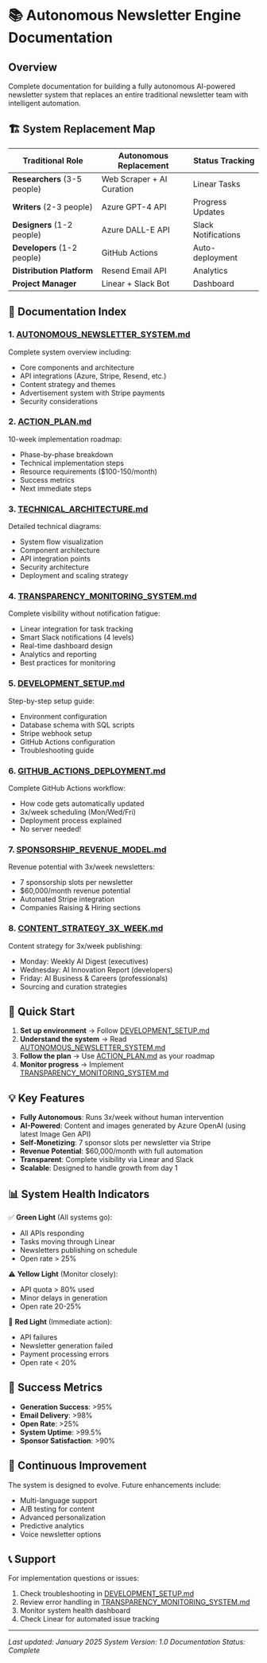 # 📚 Autonomous Newsletter Engine Documentation

## Overview
Complete documentation for building a fully autonomous AI-powered newsletter system that replaces an entire traditional newsletter team with intelligent automation.

## 🏗️ System Replacement Map

| Traditional Role | Autonomous Replacement | Status Tracking |
|-----------------|----------------------|-----------------|
| **Researchers** (3-5 people) | Web Scraper + AI Curation | Linear Tasks |
| **Writers** (2-3 people) | Azure GPT-4 API | Progress Updates |
| **Designers** (1-2 people) | Azure DALL-E API | Slack Notifications |
| **Developers** (1-2 people) | GitHub Actions | Auto-deployment |
| **Distribution Platform** | Resend Email API | Analytics |
| **Project Manager** | Linear + Slack Bot | Dashboard |

## 📖 Documentation Index

### 1. **[AUTONOMOUS_NEWSLETTER_SYSTEM.md](./AUTONOMOUS_NEWSLETTER_SYSTEM.md)**
Complete system overview including:
- Core components and architecture
- API integrations (Azure, Stripe, Resend, etc.)
- Content strategy and themes
- Advertisement system with Stripe payments
- Security considerations

### 2. **[ACTION_PLAN.md](./ACTION_PLAN.md)**
10-week implementation roadmap:
- Phase-by-phase breakdown
- Technical implementation steps
- Resource requirements ($100-150/month)
- Success metrics
- Next immediate steps

### 3. **[TECHNICAL_ARCHITECTURE.md](./TECHNICAL_ARCHITECTURE.md)**
Detailed technical diagrams:
- System flow visualization
- Component architecture
- API integration points
- Security architecture
- Deployment and scaling strategy

### 4. **[TRANSPARENCY_MONITORING_SYSTEM.md](./TRANSPARENCY_MONITORING_SYSTEM.md)**
Complete visibility without notification fatigue:
- Linear integration for task tracking
- Smart Slack notifications (4 levels)
- Real-time dashboard design
- Analytics and reporting
- Best practices for monitoring

### 5. **[DEVELOPMENT_SETUP.md](./DEVELOPMENT_SETUP.md)**
Step-by-step setup guide:
- Environment configuration
- Database schema with SQL scripts
- Stripe webhook setup
- GitHub Actions configuration
- Troubleshooting guide

### 6. **[GITHUB_ACTIONS_DEPLOYMENT.md](./GITHUB_ACTIONS_DEPLOYMENT.md)**
Complete GitHub Actions workflow:
- How code gets automatically updated
- 3x/week scheduling (Mon/Wed/Fri)
- Deployment process explained
- No server needed!

### 7. **[SPONSORSHIP_REVENUE_MODEL.md](./SPONSORSHIP_REVENUE_MODEL.md)**
Revenue potential with 3x/week newsletters:
- 7 sponsorship slots per newsletter
- $60,000/month revenue potential
- Automated Stripe integration
- Companies Raising & Hiring sections

### 8. **[CONTENT_STRATEGY_3X_WEEK.md](./CONTENT_STRATEGY_3X_WEEK.md)**
Content strategy for 3x/week publishing:
- Monday: Weekly AI Digest (executives)
- Wednesday: AI Innovation Report (developers)
- Friday: AI Business & Careers (professionals)
- Sourcing and curation strategies

## 🚀 Quick Start

1. **Set up environment** → Follow [DEVELOPMENT_SETUP.md](./DEVELOPMENT_SETUP.md)
2. **Understand the system** → Read [AUTONOMOUS_NEWSLETTER_SYSTEM.md](./AUTONOMOUS_NEWSLETTER_SYSTEM.md)
3. **Follow the plan** → Use [ACTION_PLAN.md](./ACTION_PLAN.md) as your roadmap
4. **Monitor progress** → Implement [TRANSPARENCY_MONITORING_SYSTEM.md](./TRANSPARENCY_MONITORING_SYSTEM.md)

## 💡 Key Features

- **Fully Autonomous**: Runs 3x/week without human intervention
- **AI-Powered**: Content and images generated by Azure OpenAI (using latest Image Gen API)
- **Self-Monetizing**: 7 sponsor slots per newsletter via Stripe
- **Revenue Potential**: $60,000/month with full automation
- **Transparent**: Complete visibility via Linear and Slack
- **Scalable**: Designed to handle growth from day 1

## 📊 System Health Indicators

✅ **Green Light** (All systems go):
- All APIs responding
- Tasks moving through Linear
- Newsletters publishing on schedule
- Open rate > 25%

⚠️ **Yellow Light** (Monitor closely):
- API quota > 80% used
- Minor delays in generation
- Open rate 20-25%

🚨 **Red Light** (Immediate action):
- API failures
- Newsletter generation failed
- Payment processing errors
- Open rate < 20%

## 🎯 Success Metrics

- **Generation Success**: >95%
- **Email Delivery**: >98%
- **Open Rate**: >25%
- **System Uptime**: >99.5%
- **Sponsor Satisfaction**: >90%

## 🔄 Continuous Improvement

The system is designed to evolve. Future enhancements include:
- Multi-language support
- A/B testing for content
- Advanced personalization
- Predictive analytics
- Voice newsletter options

## 📞 Support

For implementation questions or issues:
1. Check troubleshooting in [DEVELOPMENT_SETUP.md](./DEVELOPMENT_SETUP.md)
2. Review error handling in [TRANSPARENCY_MONITORING_SYSTEM.md](./TRANSPARENCY_MONITORING_SYSTEM.md)
3. Monitor system health dashboard
4. Check Linear for automated issue tracking

---

*Last updated: January 2025*
*System Version: 1.0*
*Documentation Status: Complete*